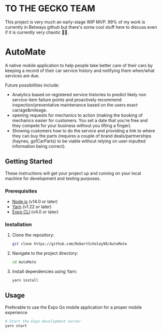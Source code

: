 # TO THE GECKO TEAM

This project is very much an early-stage WIP MVP. 99% of my work is currently in Betways github but there's some cool stuff here to discuss even if it is currently very chaotic 😵‍💫.





# AutoMate

A native mobile application to help people take better care of their cars by keeping a record of their car service history and notifying them when/what services are due. 

Future possibilities include:
- Analytics based on registered service histories to predict likely non service-item failure points and proactively recommend inspection/preventative maintenance based on the users exact car/age&mileage.
- opening requests for mechanics to action (making the booking of mechanics easier for customers. You set a date that you're free and they compete for your business without you lifting a finger).
- Showing customers how to do the service and providing a link to where they can buy the parts (requires a couple of brand deals/partnerships (haynes, gsfCarParts) to be viable without relying on user-inputted information being correct).


## Getting Started

These instructions will get your project up and running on your local machine for development and testing purposes.

### Prerequisites

- [Node.js](https://nodejs.org/) (v14.0 or later)
- [Yarn](https://yarnpkg.com/) (v1.22 or later)
- [Expo CLI](https://docs.expo.dev/get-started/installation/) (v4.0 or later)

### Installation

1. Clone the repository:

    ```bash
    git clone https://github.com/RobertScholey98/AutoMate
    ```

2. Navigate to the project directory:

    ```bash
    cd AutoMate
    ```

3. Install dependencies using Yarn:

    ```bash
    yarn install
    ```

## Usage

Preferable to use the Expo Go mobile application for a proper mobile experience

```bash
# Start the Expo development server
yarn start
